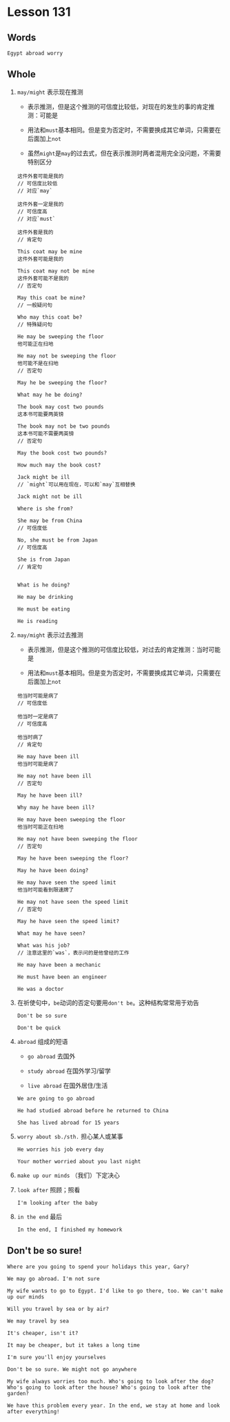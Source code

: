 # Lesson 131

## Words

```
Egypt abroad worry
```

## Whole

1. `may/might` 表示现在推测

   - 表示推测，但是这个推测的可信度比较低，对现在的发生的事的肯定推测：可能是

   - 用法和`must`基本相同。但是变为否定时，不需要换成其它单词，只需要在后面加上`not`

   - 虽然`might`是`may`的过去式，但在表示推测时两者混用完全没问题，不需要特别区分

   ```
   这件外套可能是我的
   // 可信度比较低
   // 对应`may`

   这件外套一定是我的
   // 可信度高
   // 对应`must`

   这件外套是我的
   // 肯定句
   ```

   ```
   This coat may be mine
   这件外套可能是我的

   This coat may not be mine
   这件外套可能不是我的
   // 否定句

   May this coat be mine?
   // 一般疑问句

   Who may this coat be?
   // 特殊疑问句

   He may be sweeping the floor
   他可能正在扫地

   He may not be sweeping the floor
   他可能不是在扫地
   // 否定句

   May he be sweeping the floor?

   What may he be doing?

   The book may cost two pounds
   这本书可能要两英镑

   The book may not be two pounds
   这本书可能不需要两英镑
   // 否定句

   May the book cost two pounds?

   How much may the book cost?

   Jack might be ill
   // `might`可以用在现在，可以和`may`互相替换

   Jack might not be ill
   ```

   ```
   Where is she from?

   She may be from China
   // 可信度低

   No, she must be from Japan
   // 可信度高

   She is from Japan
   // 肯定句


   What is he doing?

   He may be drinking

   He must be eating

   He is reading
   ```

2. `may/might` 表示过去推测

   - 表示推测，但是这个推测的可信度比较低，对过去的肯定推测：当时可能是

   - 用法和`must`基本相同。但是变为否定时，不需要换成其它单词，只需要在后面加上`not`

   ```
   他当时可能是病了
   // 可信度低

   他当时一定是病了
   // 可信度高

   他当时病了
   // 肯定句
   ```

   ```
   He may have been ill
   他当时可能是病了

   He may not have been ill
   // 否定句

   May he have been ill?

   Why may he have been ill?

   He may have been sweeping the floor
   他当时可能正在扫地

   He may not have been sweeping the floor
   // 否定句

   May he have been sweeping the floor?

   May he have been doing?

   He may have seen the speed limit
   他当时可能看到限速牌了

   He may not have seen the speed limit
   // 否定句

   May he have seen the speed limit?

   What may he have seen?
   ```

   ```
   What was his job?
   // 注意这里的`was`，表示问的是他曾经的工作

   He may have been a mechanic

   He must have been an engineer

   He was a doctor
   ```

3. 在祈使句中，`be`动词的否定句要用`don't be`。这种结构常常用于劝告

   ```
   Don't be so sure

   Don't be quick
   ```

4. `abroad` 组成的短语

   - `go abroad` 去国外

   - `study abroad` 在国外学习/留学

   - `live abroad` 在国外居住/生活

   ```
   We are going to go abroad

   He had studied abroad before he returned to China

   She has lived abroad for 15 years
   ```

5. `worry about sb./sth.` 担心某人或某事

   ```
   He worries his job every day

   Your mother worried about you last night
   ```

6. `make up our minds` （我们）下定决心

7. `look after` 照顾；照看

   ```
   I'm looking after the baby
   ```

8. `in the end` 最后

   ```
   In the end, I finished my homework
   ```

## Don't be so sure!

```
Where are you going to spend your holidays this year, Gary?

We may go abroad. I'm not sure

My wife wants to go to Egypt. I'd like to go there, too. We can't make up our minds

Will you travel by sea or by air?

We may travel by sea

It's cheaper, isn't it?

It may be cheaper, but it takes a long time

I'm sure you'll enjoy yourselves

Don't be so sure. We might not go anywhere

My wife always worries too much. Who's going to look after the dog? Who's going to look after the house? Who's going to look after the garden?

We have this problem every year. In the end, we stay at home and look after everything!
```

